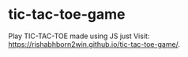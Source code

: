 # tic-tac-toe-game
Play TIC-TAC-TOE made using JS
just Visit:
https://rishabhborn2win.github.io/tic-tac-toe-game/.
